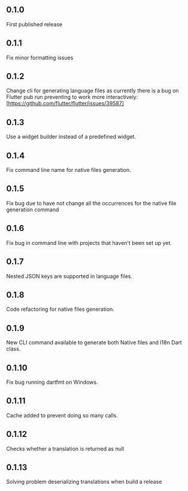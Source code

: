 ## 0.1.0

First published release

## 0.1.1

Fix minor formatting issues

## 0.1.2

Change cli for generating language files as currently there is a bug on Flutter pub run preventing to work more interactively: [https://github.com/flutter/flutter/issues/39587]

## 0.1.3

Use a widget builder instead of a predefined widget.

## 0.1.4

Fix command line name for native files generation.

## 0.1.5

Fix bug due to have not change all the occurrences for the native file generation command

## 0.1.6

Fix bug in command line with projects that haven't been set up yet.

## 0.1.7

Nested JSON keys are supported in language files.

## 0.1.8

Code refactoring for native files generation.

## 0.1.9

New CLI command available to generate both Native files and I18n Dart class.

## 0.1.10

Fix bug running dartfmt on Windows.

## 0.1.11

Cache added to prevent doing so many calls.

## 0.1.12

Checks whether a translation is returned as null

## 0.1.13

Solving problem deserializing translations when build a release